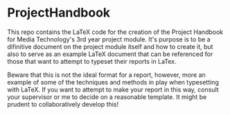 # ProjectHandbook

This repo contains the LaTeX code for the creation of the Project Handbook for Media Technology's 3rd year project module. It's purpose is to be a difinitive document on the project module itself and how to create it, but also to serve as an example LaTeX document that can be referenced for those that want to attempt to typeset their reports in LaTex. 

Beware that this is not the ideal format for a report, however, more an example of some of the techniques and methods in play when typesetting with LaTeX. If you want to attempt to make your report in this way, consult your supervisor or me to decide on a reasonable template. It might be prudent to collaboratively develop this!
